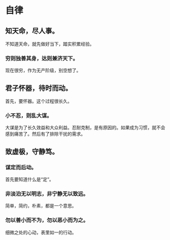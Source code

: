 # 自律

## 知天命，尽人事。

不知道天命，就先做好当下，踏实积累经验。

### 穷则独善其身，达则兼济天下。

现在很穷，作为无产阶级，别空想了。

## 君子怀器，待时而动。

首先，要怀器。这个过程很长久。

### 小不忍，则乱大谋。

大谋是为了长久效益和大众利益。忍耐克制，是有原因的。如果成为习惯，就不会感到痛苦了。然后有了排除干扰的需求。

## 致虚极，守静笃。

### 谋定而后动。

首先要知道什么是“定”。

### 非淡泊无以明志，非宁静无以致远。

简单，简约，朴素，都是一个意思。

### 勿以善小而不为，勿以恶小而为之。

细微之处的心动，表里如一的行动。

